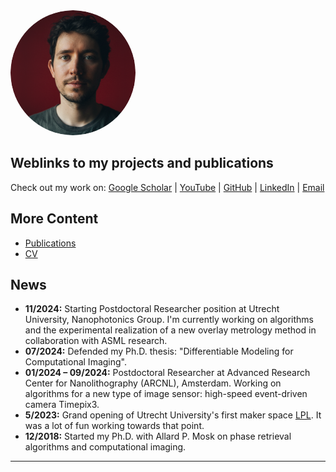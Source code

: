 <style>
@media (prefers-color-scheme: dark) {
  body {
    background-color: #1e1e1e;
    color: #f0f0f0;
  }

  a {
    color: #4dbbff;
  }

  h1, h2, h3, h4, h5, h6 {
    color: #f0f0f0;
  }

  pre, code {
    background-color: #2d2d2d;
    border: 1px solid #444;
  }

  strong {
    color: #f0f0f0;
  }
}
</style>

<img src="/assets/img/me.png" alt="Jacob Seifert" style="width: 200px; border-radius: 50%;">

## Weblinks to my projects and publications

Check out my work on: 
[Google Scholar](https://scholar.google.com/citations?user=Ag36EtoAAAAJ) | [YouTube](https://www.youtube.com/@JacobSeifert) | [GitHub](https://github.com/Duxon) | [LinkedIn](https://www.linkedin.com/in/jacob-seifert-458933152/) | [Email](mailto:derduxon+github.io@gmail.com)

## More Content

*   [Publications](/publications)
*   [CV](/assets/pdf/CV.pdf)

## News

*   **11/2024:** Starting Postdoctoral Researcher position at Utrecht University, Nanophotonics Group. I'm currently working on algorithms and the experimental realization of a new overlay metrology method in collaboration with ASML research.
*   **07/2024:** Defended my Ph.D. thesis: "Differentiable Modeling for Computational Imaging".
*   **01/2024 – 09/2024:** Postdoctoral Researcher at Advanced Research Center for Nanolithography (ARCNL), Amsterdam. Working on algorithms for a new type of image sensor: high-speed event-driven camera Timepix3. 
*   **5/2023:** Grand opening of Utrecht University's first maker space [LPL](https://www.uu.nl/en/research/lilis-proto-lab). It was a lot of fun working towards that point. 
*   **12/2018:** Started my Ph.D. with Allard P. Mosk on phase retrieval algorithms and computational imaging.

---


